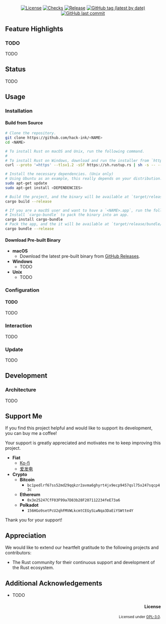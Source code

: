 <div align="center">

# <NAME>
### <DESCRIPTION>

[![License](https://img.shields.io/badge/License-GPLv3-blue.svg)](https://www.gnu.org/licenses/gpl-3.0)
[![Checks](https://github.com/hack-ink/<NAME>/actions/workflows/checks.yml/badge.svg?branch=main)](https://github.com/hack-ink/<NAME>/actions/workflows/checks.yml)
[![Release](https://github.com/hack-ink/<NAME>/actions/workflows/release.yml/badge.svg)](https://github.com/hack-ink/<NAME>/actions/workflows/release.yml)
[![GitHub tag (latest by date)](https://img.shields.io/github/v/tag/hack-ink/<NAME>)](https://github.com/hack-ink/<NAME>/tags)
[![GitHub last commit](https://img.shields.io/github/last-commit/hack-ink/<NAME>?color=red&style=plastic)](https://github.com/hack-ink/<NAME>)
</div>


## Feature Highlights
### TODO
TODO

## Status
TODO


## Usage
### Installation
#### Build from Source
```sh
# Clone the repository.
git clone https://github.com/hack-ink/<NAME>
cd <NAME>

# To install Rust on macOS and Unix, run the following command.
#
# To install Rust on Windows, download and run the installer from `https://rustup.rs`.
curl --proto '=https' --tlsv1.2 -sSf https://sh.rustup.rs | sh -s -- --default-toolchain stable

# Install the necessary dependencies. (Unix only)
# Using Ubuntu as an example, this really depends on your distribution.
sudo apt-get update
sudo apt-get install <DEPENDENCIES>

# Build the project, and the binary will be available at `target/release/<NAME>`.
cargo build --release

# If you are a macOS user and want to have a `<NAME>.app`, run the following command.
# Install `cargo-bundle` to pack the binary into an app.
cargo install cargo-bundle
# Pack the app, and the it will be available at `target/release/bundle/osx/<NAME>.app`.
cargo bundle --release
```

#### Download Pre-built Binary
- **macOS**
  - Download the latest pre-built binary from [GitHub Releases](https://github.com/hack-ink/<NAME>/releases/latest).
- **Windows**
  - TODO
- **Unix**
  - TODO

### Configuration
#### TODO
TODO

### Interaction
TODO

### Update
TODO


## Development
### Architecture
TODO


## Support Me
If you find this project helpful and would like to support its development, you can buy me a coffee!

Your support is greatly appreciated and motivates me to keep improving this project.

- **Fiat**
  - [Ko-fi](https://ko-fi.com/aurevoirxavier)
  - [爱发电](https://afdian.net/a/AurevoirXavier)
- **Crypto**
  - **Bitcoin**
    - `bc1pedlrf67ss52md29qqkzr2avma6ghyrt4jx9ecp9457qsl75x247sqcp43c`
  - **Ethereum**
    - `0x3e25247CfF03F99a7D83b28F207112234feE73a6`
  - **Polkadot**
    - `156HGo9setPcU2qhFMVWLkcmtCEGySLwNqa3DaEiYSWtte4Y`

Thank you for your support!


## Appreciation
We would like to extend our heartfelt gratitude to the following projects and contributors:
- The Rust community for their continuous support and development of the Rust ecosystem.


## Additional Acknowledgements
- TODO


<div align="right">

#### License
<sup>Licensed under [GPL-3.0](LICENSE).</sup>
</div>
